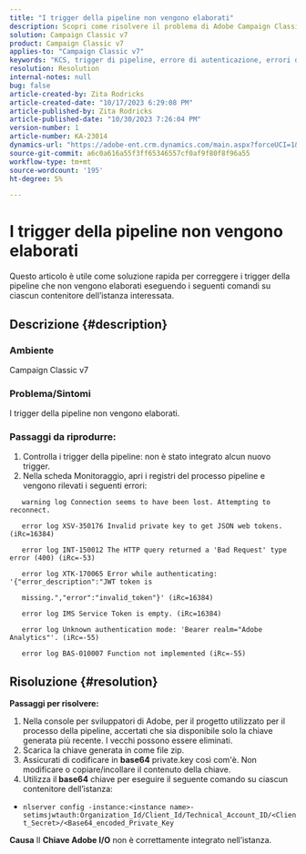 ```yaml
---
title: "I trigger della pipeline non vengono elaborati"
description: Scopri come risolvere il problema di Adobe Campaign Classic, in cui i trigger della pipeline non vengono elaborati.
solution: Campaign Classic v7
product: Campaign Classic v7
applies-to: "Campaign Classic v7"
keywords: "KCS, trigger di pipeline, errore di autenticazione, errori del registro della pipeline. "
resolution: Resolution
internal-notes: null
bug: false
article-created-by: Zita Rodricks
article-created-date: "10/17/2023 6:29:08 PM"
article-published-by: Zita Rodricks
article-published-date: "10/30/2023 7:26:04 PM"
version-number: 1
article-number: KA-23014
dynamics-url: "https://adobe-ent.crm.dynamics.com/main.aspx?forceUCI=1&pagetype=entityrecord&etn=knowledgearticle&id=38b6740c-1b6d-ee11-8df0-6045bd006239"
source-git-commit: a6c0a616a55f3ff65346557cf0af9f80f8f96a55
workflow-type: tm+mt
source-wordcount: '195'
ht-degree: 5%

---
```


# I trigger della pipeline non vengono elaborati


Questo articolo è utile come soluzione rapida per correggere i trigger della pipeline che non vengono elaborati eseguendo i seguenti comandi su ciascun contenitore dell’istanza interessata.

## Descrizione {#description}


### <b>Ambiente</b>

Campaign Classic v7



### <b>Problema/Sintomi</b>

I trigger della pipeline non vengono elaborati.

### <b>Passaggi da riprodurre:</b>

1. Controlla i trigger della pipeline: non è stato integrato alcun nuovo trigger.
2. Nella scheda Monitoraggio, apri i registri del processo pipeline e vengono rilevati i seguenti errori:




`   warning log Connection seems to have been lost. Attempting to reconnect.`

`   error log XSV-350176 Invalid private key to get JSON web tokens. (iRc=16384)`

`   error log INT-150012 The HTTP query returned a 'Bad Request' type error (400) (iRc=-53)`

`   error log XTK-170065 Error while authenticating: '{"error_description":"JWT token is`

`   missing.","error":"invalid_token"}' (iRc=16384)`

`   error log IMS Service Token is empty. (iRc=16384)`

`   error log Unknown authentication mode: 'Bearer realm="Adobe Analytics"'. (iRc=-55)`

`   error log BAS-010007 Function not implemented (iRc=-55)`


## Risoluzione {#resolution}

<b>Passaggi per risolvere:</b>
1. Nella console per sviluppatori di Adobe, per il progetto utilizzato per il processo della pipeline, accertati che sia disponibile solo la chiave generata più recente. I vecchi possono essere eliminati.
2. Scarica la chiave generata in come file zip.
3. Assicurati di codificare in <b>base64</b> private.key così com&#39;è. Non modificare o copiare/incollare il contenuto della chiave.
4. Utilizza il<b> base64</b> chiave per eseguire il seguente comando su ciascun contenitore dell’istanza:


- `nlserver config -instance:<instance name>-setimsjwtauth:Organization_Id/Client_Id/Technical_Account_ID/<Client_Secret>/<Base64_encoded_Private_Key`

<b>Causa</b>
Il <b>Chiave Adobe I/O</b> non è correttamente integrato nell’istanza.
